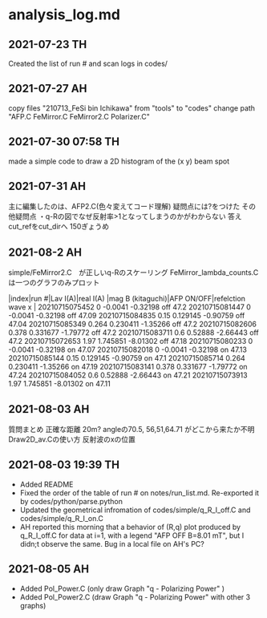 # analysis_log.md

## 2021-07-23 TH
Created the list of run # and scan logs in codes/

## 2021-07-27 AH
copy files "210713_FeSi  bin  Ichikawa" from "tools" to "codes"
change path "AFP.C  FeMirror.C  FeMirror2.C  Polarizer.C" 

## 2021-07-30 07:58 TH
made a simple code to draw a 2D histogram of the (x y) beam spot 

## 2021-07-31  AH
主に編集したのは、AFP2.C(色々変えてコード理解)
疑問点には?をつけた
その他疑問点
・q-Rの図でなぜ反射率>1となってしまうのかがわからない
答え　cut_refをcut_dirへ 150ぎょうめ

## 2021-08-2  AH
simple/FeMirror2.C　が正しいq-Rのスケーリング
FeMirror_lambda_counts.C　は一つのグラフのみプロット



|index|run #|Lav I(A)|real I(A) |mag B (kitaguchi)|AFP ON/OFF|refelction wave x |
20210715075452 	0	-0.0041	-0.32198	off	47.2
20210715081447 	0	-0.0041	-0.32198	off	47.09
20210715084835 	0.15	0.129145	-0.90759	off	47.04
20210715085349 	0.264	0.230411	-1.35266	off	47.2
20210715082606 	0.378	0.331677	-1.79772	off	47.2
20210715083711 	0.6	0.52888	-2.66443	off	47.2
20210715072653 	1.97	1.745851	-8.01302	off	47.18
20210715080233 	0	-0.0041	-0.32198	on	47.07
20210715082018 	0	-0.0041	-0.32198	on	47.13
20210715085144 	0.15	0.129145	-0.90759	on	47.1
20210715085714 	0.264	0.230411	-1.35266	on	47.19
20210715083141 	0.378	0.331677	-1.79772	on	47.24
20210715084052 	0.6	0.52888	-2.66443	on	47.21
20210715073913 	1.97	1.745851	-8.01302	on	47.11


## 2021-08-03  AH
質問まとめ
正確な距離 20m?
angleの70.5, 56,51,64.71 がどこから来たか不明
Draw2D_av.Cの使い方
反射波のxの位置

## 2021-08-03 19:39 TH
- Added README
- Fixed the order of the table of run # on notes/run_list.md. Re-exported it by codes/python/parse.python
- Updated the geometrical infromation of codes/simple/q_R_I_off.C and codes/simple/q_R_I_on.C
- AH reported this morning that a behavior of (R,q) plot produced by q_R_I_off.C for data at i=1, with a legend "AFP OFF B=8.01 mT", but I didn;t observe the same. Bug in a local file on AH's PC?

## 2021-08-05  AH
- Added Pol_Power.C (only draw Graph "q - Polarizing Power" )
- Added Pol_Power2.C (draw Graph "q - Polarizing Power" with other 3 graphs)
